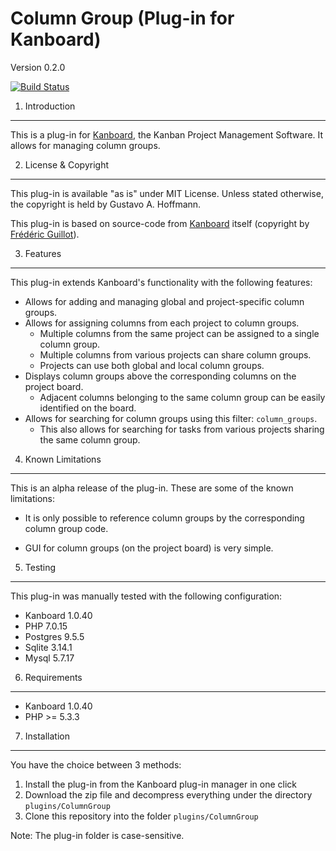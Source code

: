 Column Group (Plug-in for Kanboard)
===============================================
Version 0.2.0

[![Build Status](https://travis-ci.org/gusthoff/kanboard-plugin-column-group.svg?branch=master)](https://travis-ci.org/gusthoff/kanboard-plugin-column-group)


1. Introduction
---------------

This is a plug-in for [Kanboard](https://kanboard.net), the Kanban Project 
Management Software. It allows for managing column groups.


2. License & Copyright
----------------------

This plug-in is available "as is" under MIT License. Unless stated otherwise,
the copyright is held by Gustavo A. Hoffmann.

This plug-in is based on source-code from 
[Kanboard](https://github.com/kanboard/kanboard) itself (copyright by 
[Frédéric Guillot](https://github.com/fguillot)).


3. Features
-----------

This plug-in extends Kanboard's functionality with the following features:

- Allows for adding and managing global and project-specific column groups.
- Allows for assigning columns from each project to column groups.
    - Multiple columns from the same project can be assigned to a single column
      group.
    - Multiple columns from various projects can share column groups.
    - Projects can use both global and local column groups.
- Displays column groups above the corresponding columns on the project board.
    - Adjacent columns belonging to the same column group can be easily
      identified on the board.
- Allows for searching for column groups using this filter: `column_groups`.
    - This also allows for searching for tasks from various projects sharing
      the same column group.


4. Known Limitations
--------------------

This is an alpha release of the plug-in. These are some of the known
limitations:

- It is only possible to reference column groups by the corresponding column
  group code.

- GUI for column groups (on the project board) is very simple.


5. Testing
----------

This plug-in was manually tested with the following configuration:

- Kanboard 1.0.40
- PHP 7.0.15
- Postgres 9.5.5
- Sqlite 3.14.1
- Mysql 5.7.17


6. Requirements
---------------

- Kanboard 1.0.40
- PHP >= 5.3.3


7. Installation
---------------

You have the choice between 3 methods:

1. Install the plug-in from the Kanboard plug-in manager in one click
2. Download the zip file and decompress everything under the directory 
   `plugins/ColumnGroup`
3. Clone this repository into the folder `plugins/ColumnGroup`

Note: The plug-in folder is case-sensitive.


